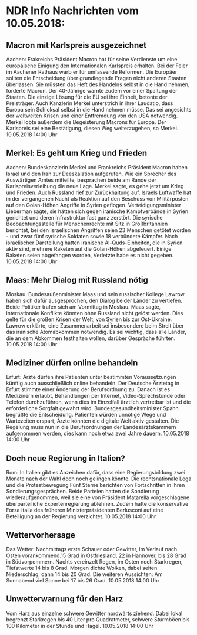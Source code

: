 # NDR Info Nachrichten vom 10.05.2018:


## Macron mit Karlspreis ausgezeichnet
Aachen: Frakreichs Präsident Macron hat für seine Verdienste um eine europäische Einigung den Internationalen Karlspreis erhalten. Bei der Feier im Aachener Rathaus warb er für umfassende Reformen. Die Europäer sollten die Entscheidung über grundlegende Fragen nicht anderen Staaten überlassen. Sie müssten das Heft des Handelns selbst in die Hand nehmen, forderte Macron. Der 40-Jährige warnte zudem vor einer Spaltung der Staaten. Die einzige Lösung für die EU sei ihre Einheit, betonte der Preisträger. Auch Kanzlerin Merkel unterstrich in ihrer Laudatio, dass Europa sein Schicksal selbst in die Hand nehmen müsse. Das sei angesichts der weltweiten Krisen und einer Entfremdung von den USA notwendig. Merkel lobte außerdem die Begeisterung Macrons für Europa. Der Karlspreis sei eine Bestätigung, diesen Weg weiterzugehen, so Merkel. 10.05.2018 14:00 Uhr 

## Merkel: Es geht um Krieg und Frieden
Aachen:	Bundeskanzlerin Merkel und Frankreichs Präsident Macron haben Israel und den Iran zur Deeskalation aufgerufen. Wie ein Sprecher des Auswärtigen Amtes mitteilte, besprachen beide am Rande der Karlspreisverleihung die neue Lage. Merkel sagte, es gehe jetzt um Krieg und Frieden. Auch Russland rief zur Zurückhaltung auf. Israels Luftwaffe hat in der vergangenen Nacht als Reaktion auf den Beschuss von Militärposten auf den Golan-Höhen Angriffe in Syrien geflogen. Verteidigungsminister Lieberman sagte, sie hätten sich gegen iranische Kampfverbände in Syrien gerichtet und deren Infrastruktur fast ganz zerstört. Die syrische Beobachtungsstelle für Menschenrechte mit Sitz in Großbritannien berichtet, bei den israelischen Angriffen seien 23 Menschen getötet worden - und zwar fünf syrische Soldaten sowie 18 verbündete Kämpfer. Nach israelischer Darstellung hatten iranische Al-Quds-Einheiten, die in Syrien aktiv sind, mehrere Raketen auf die Golan-Höhen abgefeuert. Einige Raketen seien abgefangen worden, Verletzte habe es nicht gegeben. 10.05.2018 14:00 Uhr 

## Maas: Mehr Dialog mit Russland nötig
Moskau:	Bundesaußenminister Maas und sein russischer Kollege Lawrow haben sich dafür ausgesprochen, den Dialog beider Länder zu vertiefen. Beide Politiker trafen sich am Vormittag in Moskau. Maas sagte, internationale Konflikte könnten ohne Russland nicht gelöst werden. Dies gelte für die großen Krisen der Welt, von Syrien bis zur Ost-Ukraine. Lawrow erklärte, eine Zusammenarbeit sei insbesondere beim Streit über das iranische Atomabkommen notwendig. Es sei wichtig, dass alle Länder, die an dem Abkommen festhalten wollen, darüber Gespräche führten. 10.05.2018 14:00 Uhr 

## Mediziner dürfen online behandeln
Erfurt: Ärzte dürfen ihre Patienten unter bestimmten Voraussetzungen künftig auch ausschließlich online behandeln. Der Deutsche Ärztetag in Erfurt stimmte einer Änderung der Berufsordnung zu. Danach ist es Medizinern erlaubt, Behandlungen per Internet, Video-Sprechstunde oder Telefon durchzuführen, wenn dies im Einzelfall ärztlich vertretbar ist und die erforderliche Sorgfalt gewahrt wird. Bundesgesundheitsminister Spahn begrüßte die Entscheidung. Patienten würden unnötige Wege und Wartezeiten erspart, Ärzte könnten die digitale Welt aktiv gestalten. Die Regelung muss nun in die Berufsordnungen der Landesärztekammern aufgenommen werden, dies kann noch etwa zwei Jahre dauern. 10.05.2018 14:00 Uhr 

## Doch neue Regierung in Italien?
Rom: In Italien gibt es Anzeichen dafür, dass eine Regierungsbildung zwei Monate nach der Wahl doch noch gelingen könnte. Die rechtsnationale Lega und die Protestbewegung Fünf Sterne berichten von Fortschritten in ihren Sondierungsgesprächen. Beide Parteien hatten die Sondierung wiederaufgenommen, weil sie eine von Präsident Matarella vorgeschlagene überparteiliche Expertenregierung ablehnen. Zudem hatte die konservative Forza Italia des früheren Ministerpräsidenten Berlusconi auf eine Beteiligung an der Regierung verzichtet. 10.05.2018 14:00 Uhr 

## Wettervorhersage
Das Wetter:
Nachmittags erste Schauer oder Gewitter, im Verlauf nach Osten vorankommend.15 Grad in Ostfriesland, 22 in Hannover, bis 28 Grad in Südvorpommern. Nachts vereinzelt Regen, im Osten noch Starkregen, Tiefstwerte 14 bis 8 Grad. Morgen dichte Wolken, dabei selten Niederschlag, dann 14 bis 20 Grad. Die weiteren Aussichten: Am Sonnabend viel Sonne bei 17 bis 26 Grad. 10.05.2018 14:00 Uhr 

## Unwetterwarnung für den Harz
Vom Harz aus einzelne schwere Gewitter nordwärts ziehend. Dabei lokal begrenzt Starkregen bis 40 Liter pro Quadratmeter, schwere Sturmböen bis 100 Kilometer in der Stunde und Hagel. 10.05.2018 14:00 Uhr 
